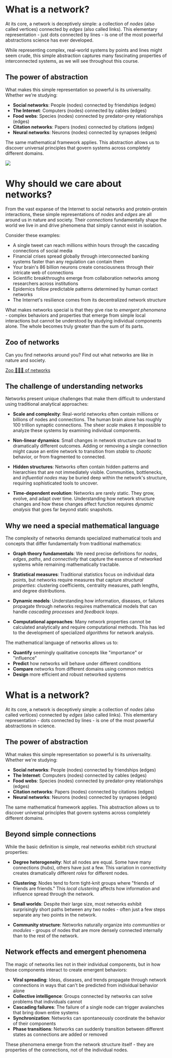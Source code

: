 
# What is a network?

At its core, a network is deceptively simple: a collection of *nodes* (also called vertices) connected by *edges* (also called links). This elementary representation - just dots connected by lines - is one of the most powerful abstractions science has ever developed.

While representing complex, real-world systems by points and lines might seem crude, this simple abstraction captures many fascinating properties of interconnected systems, as we will see throughout this course.

## The power of abstraction

What makes this simple representation so powerful is its universality. Whether we're studying:
- **Social networks**: People (nodes) connected by friendships (edges)
- **The Internet**: Computers (nodes) connected by cables (edges)  
- **Food webs**: Species (nodes) connected by predator-prey relationships (edges)
- **Citation networks**: Papers (nodes) connected by citations (edges)
- **Neural networks**: Neurons (nodes) connected by synapses (edges)

The same mathematical framework applies. This abstraction allows us to discover universal principles that govern systems across completely different domains.

[![](https://memgraph.com/images/blog/graph-algorithms-list/memgraph-graph-algorithms-image14.png)](https://memgraph.com/images/blog/graph-algorithms-list/memgraph-graph-algorithms-image14.png)

# Why should we care about networks?

From the vast expanse of the Internet to social networks and protein-protein interactions, these simple representations of *nodes* and *edges* are all around us in nature and society. Their *connections* fundamentally shape the world we live in and drive phenomena that simply cannot exist in isolation.

Consider these examples:

- A single tweet can reach millions within hours through the cascading connections of social media
- Financial crises spread globally through interconnected banking systems faster than any regulation can contain them
- Your brain's 86 billion neurons create consciousness through their intricate web of connections
- Scientific breakthroughs emerge from collaboration networks among researchers across institutions
- Epidemics follow predictable patterns determined by human contact networks
- The Internet's resilience comes from its decentralized network structure

What makes networks special is that they give rise to *emergent phenomena* - complex behaviors and properties that emerge from simple local interactions but cannot be understood by studying individual components alone. The whole becomes truly greater than the sum of its parts.

## Zoo of networks

Can you find networks around you? Find out what networks are like in nature and society.

[Zoo 🐆🐘🦆 of networks](./zoo-of-networks.md)

## The challenge of understanding networks

Networks present unique challenges that make them difficult to understand using traditional analytical approaches:

- **Scale and complexity**: Real-world networks often contain millions or billions of nodes and connections. The human brain alone has roughly 100 trillion synaptic connections. The sheer *scale* makes it impossible to analyze these systems by examining individual components.

- **Non-linear dynamics**: Small changes in network structure can lead to dramatically different outcomes. Adding or removing a single connection might cause an entire network to transition from *stable* to *chaotic* behavior, or from fragmented to connected.

- **Hidden structures**: Networks often contain hidden patterns and hierarchies that are not immediately visible. Communities, bottlenecks, and *influential nodes* may be buried deep within the network's structure, requiring sophisticated tools to uncover.

- **Time-dependent evolution**: Networks are rarely static. They grow, evolve, and adapt over time. Understanding how network structure changes and how these changes affect function requires *dynamic analysis* that goes far beyond static snapshots.

## Why we need a special mathematical language

The complexity of networks demands specialized mathematical tools and concepts that differ fundamentally from traditional mathematics:

- **Graph theory fundamentals**: We need precise definitions for *nodes*, *edges*, *paths*, and *connectivity* that capture the essence of networked systems while remaining mathematically tractable.

- **Statistical measures**: Traditional statistics focus on individual data points, but networks require measures that capture *structural properties*: clustering coefficients, centrality measures, path lengths, and degree distributions.

- **Dynamic models**: Understanding how information, diseases, or failures propagate through networks requires mathematical models that can handle *cascading processes* and *feedback loops*.

- **Computational approaches**: Many network properties cannot be calculated analytically and require computational methods. This has led to the development of specialized *algorithms* for network analysis.

The mathematical language of networks allows us to:
- **Quantify** seemingly qualitative concepts like "importance" or "influence"
- **Predict** how networks will behave under different conditions  
- **Compare** networks from different domains using common metrics
- **Design** more efficient and robust networked systems


# What is a network?

At its core, a network is deceptively simple: a collection of *nodes* (also called vertices) connected by *edges* (also called links). This elementary representation - dots connected by lines - is one of the most powerful abstractions in science.

## The power of abstraction

What makes this simple representation so powerful is its universality. Whether we're studying:
- **Social networks**: People (nodes) connected by friendships (edges)
- **The Internet**: Computers (nodes) connected by cables (edges)  
- **Food webs**: Species (nodes) connected by predator-prey relationships (edges)
- **Citation networks**: Papers (nodes) connected by citations (edges)
- **Neural networks**: Neurons (nodes) connected by synapses (edges)

The same mathematical framework applies. This abstraction allows us to discover universal principles that govern systems across completely different domains.

## Beyond simple connections

While the basic definition is simple, real networks exhibit rich structural properties:

- **Degree heterogeneity**: Not all nodes are equal. Some have many connections (*hubs*), others have just a few. This variation in connectivity creates dramatically different *roles* for different nodes.

- **Clustering**: Nodes tend to form tight-knit groups where "friends of friends are friends." This *local clustering* affects how information and influence spread through the network.

- **Small worlds**: Despite their large size, most networks exhibit surprisingly short paths between any two nodes - often just a few steps separate any two points in the network.

- **Community structure**: Networks naturally organize into *communities* or *modules* - groups of nodes that are more densely connected internally than to the rest of the network.

## Network effects and emergent phenomena

The magic of networks lies not in their individual components, but in how those components interact to create emergent behaviors:

- **Viral spreading**: Ideas, diseases, and trends propagate through network connections in ways that can't be predicted from individual behavior alone
- **Collective intelligence**: Groups connected by networks can solve problems that individuals cannot  
- **Cascading failures**: The failure of a single node can trigger avalanches that bring down entire systems
- **Synchronization**: Networks can spontaneously coordinate the behavior of their components
- **Phase transitions**: Networks can suddenly transition between different states as connections are added or removed

These phenomena emerge from the network structure itself - they are properties of the connections, not of the individual nodes.
